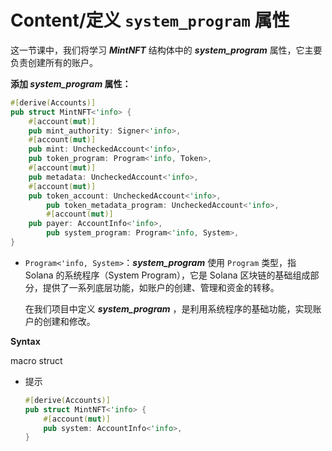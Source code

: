 # Content/**定义 `system_program` 属性**

这一节课中，我们将学习 ***MintNFT*** 结构体中的 ***system_program*** 属性，它主要负责创建所有的账户。

**添加 *system_program* 属性：**

```rust
#[derive(Accounts)]
pub struct MintNFT<'info> {
    #[account(mut)]
    pub mint_authority: Signer<'info>,
    #[account(mut)]
    pub mint: UncheckedAccount<'info>,
    pub token_program: Program<'info, Token>,
    #[account(mut)]
    pub metadata: UncheckedAccount<'info>,
    #[account(mut)]
    pub token_account: UncheckedAccount<'info>,
		pub token_metadata_program: UncheckedAccount<'info>,
		#[account(mut)]
    pub payer: AccountInfo<'info>,
		pub system_program: Program<'info, System>,
}
```

- `Program<'info, System>`：***system_program*** 使用 `Program` 类型，指 Solana 的系统程序（System Program），它是 Solana 区块链的基础组成部分，提供了一系列底层功能，如账户的创建、管理和资金的转移。
    
    在我们项目中定义 ***system_program*** ，是利用系统程序的基础功能，实现账户的创建和修改。
    

**Syntax** 

macro struct

- 提示
    
    ```rust
    #[derive(Accounts)]
    pub struct MintNFT<'info> {
        #[account(mut)]
        pub system: AccountInfo<'info>,
    }
    ```